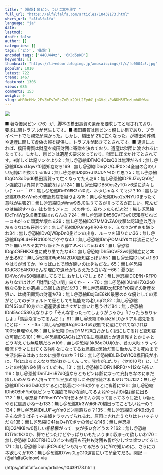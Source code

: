 ```yaml
---
title: "【衝撃】泉ピン、ついに本を現す "
full_url: "https://alfalfalfa.com/articles/10439173.html"
short_url: "alfalfalfa"
language: "ja"
date: 
lastmod: 
draft: false
author: []
categories: []
tags: ['ピン', '衝撃']
encoded_tags: ['44OU44Oz', '6KGd5pKD']
keywords: []
thumbnail: "https://livedoor.blogimg.jp/amosaic/imgs/f/c/fc0004c7.jpg"
popular: 1010
latest: 722
trend: 1467
featured: 1306
views: 685
comments: 153
weight: 9
slug: aHR0cHMvL2FsZmFsZmFsZmEuY29tL2FydGljbGVzLzEwNDM5MTczLmh0bWw=
---
```


![](https://livedoor.blogimg.jp/amosaic/imgs/f/c/fc0004c7.jpg)

■ 著な優泉ピン（76）が、脚本の橋田壽賀の遺産を要求してと報されており、要求に関トラブルが発生してす。■ 橋田壽賀は泉ピンと親しい関であり、プライベートでも親交が深かった。しかし、橋田が’21に亡くなった、が橋田の葬儀や遺産に関して虚偽の報を提供し、トラブルが起きてとされてす。■ 遺言によれば、橋田壽賀は財産を橋田財団に寄贈を決めており、遺産は財団に渡されるになってす。しかし、泉ピンは遺産の要求をっており、財団に圧をかけてとされてす。※詳しくは記リンクより2：無し＠恐縮IDTMO4ObsQ0は無理だろ4：無し＠恐縮IDQuxUqwzf0認知症だろ169：無し＠恐縮IDnq2z/QJP0>>4全自の合のいい記憶にき換えてる183：無し＠恐縮IDbpb+u1XC0>>4だと思う5：無し＠恐縮IDgON3oDpd0橋田壽賀って亡くなってたんだ6：無し＠恐縮IDPRJZcyQh0ピン強欲さは異常まで強欲なはい124：無し＠恐縮IDB5Ocs2yT0>>6逆に清々しい(´・ω・｀)7：無し＠恐縮IDeT6RK2rN0え、ネタじゃなくてマジ？10：無し＠恐縮ID3d3rWmEe0普認知症を疑うよね15：無し＠恐縮IDso2s7NYU0まったく意味が主張21：無し＠恐縮IDpWmw9i5J0生きてるが言ってるが正しい。死んだのは無視すべき。社も律もジャニーズの件で、変わったんだよ22：無し＠恐縮IDcTnhWgSu0橋田孫はおらんの？24：無し＠恐縮IDh56QVF3w0認知症だねピーコもだった頭葉が壊れる29：無し＠恐縮IDC7MM3vZA0攻撃な認知症は厄介だろうなにも牙剥く31：無し＠恐縮IDPJmtg4IR0そりゃ、えなりかずきも嫌うわ34：無し＠恐縮IDvQjWBpDn0泉ピンの出身、ルーツを知りたい36：無し＠恐縮IDq9L4+EFf0100%ボケやな40：無し＠恐縮IDmjPOMsbY0コは流石にピンでも無いだろえ実でも訴えたら勝てるベルじゃね43：無し＠恐縮IDqpCREHKX0鬼に成り果てたな48：無し＠恐縮IDh56QVF3w0認知症にと本が出る52：無し＠恐縮ID9p6NJ2DJ0認知症っぽい55：無し＠恐縮IDUs0+t1IS0やはりが当てか。やっぱ山とで顔が醜いのは身もだな。65：無し＠恐縮IDdC8DE4KO0そんな理由で遺産がもらえたら白いなー66：憂の記ID4VccVh/S0養縁組してるでに おかしいでしょ 67：無し＠恐縮IDCEfN+RFP0ありなではけど「財団に近い関」曰くか・・・70：無し＠恐縮IDUmH7Xs2o0戦なら愛とか遺族に凸撃し放題だな73：無し＠恐縮IDxgfER6Fn0森光の財産を狙い、は橋田壽賀の財産か78：無し＠恐縮IDojEsE8kI0最悪のだな優としての素がとしてのデフォルトて優としても無能だね老いぼれ82：無し＠恐縮IDf4S2buT10身でに遺産要求はさすがに無いと思うけど84：無し＠恐縮IDnI5VcC5S0えなりより「そんな言ったってしょうがじゃか」「けったらありゃしよ」「馬鹿な言ってるんだ！」91：無し＠恐縮IDtkkkZhIL0かリアル渡鬼をるにとは・・・・95：無し＠恐縮IDcghCdZfp0親族でに遺にかれてなければ100％無理やん98：無し＠恐縮IDex/DYMF20白おかしく記にしてるけど認知症の可能だろ101：無し＠恐縮IDGACJsLZY0生に養縁組とか遺言残すとかじゃとどう考えても無理筋だろｗ109：無し＠恐縮IDk58qOUJj0か、昔の大映ドラマや韓流ドラマに出てくる強引なになってるね旦那は医師だ普に働かんでも死ぬまで生活出来るはありなのに痴呆なのか？112：無し＠恐縮IDLEkDaVfQ0橋田氏が小に、「緒に出るとえなり君がおかしくんって。発疹が出たり」（191010号）と、ピンとの共演NGを語っていたも。131：無し＠恐縮IDlOPNINRF0>>112なら怖い116：無し＠恐縮IDmTJHnR7d0遺ならともピンほ齢になって充持ちなのにまだ欲しいのかなそん持ってても旦那の隠しに全額相続されるだけでは127：無し＠恐縮IDTKx6GD4I0ボケるとに執着に>>116ボケるとに執着に126：無し＠恐縮IDh6OBbFYp0泉ピンって強欲で厚かな顔してるよねやっぱの格は顔に出る132：無し＠恐縮IDFBhnHYYz0財団本がそんな実って言ってるのに近しい物とやらに信憑かねーわ133：無し＠恐縮IDr3Wdt6h70橋田ってこどもいねーの？134：無し＠恐縮IDtLUF+gYm0ピン闇落ちか？135：無し＠恐縮IDIxPK9zBy0そんな言えばそりゃ追悼ドラマハブられるわ。原因にされたえなりはトバッチリだな136：無し＠恐縮ID44taO+lY0ボケの候だな146：無し＠恐縮IDjO2MK8rw0親しい相続権がって、友が多い合どうの？162：無し＠恐縮IDTi1rdfKz0か、舞でピンたけどやっぱりいもたいうまく収まって欲しいわ170：無し＠恐縮IDJ8DTRHDU0ピンも橋田も石井も財団も皆が少しづつ嘘ついてるじ171：無し＠恐縮IDqlLjRCPu0ピンも持ってるだろうに76で短いのに、さらにカネ欲しくか193：無し＠恐縮ID7wsGLgG10遺言にいてが全てだろ。関記 — (@alfalfaGeinow) via 

(https//alfalfalfa.com/articles/10439173.html)
